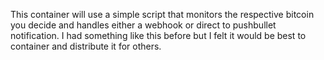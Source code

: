 This container will use a simple script that monitors the respective bitcoin you decide and handles either a webhook or direct to pushbullet notification. I had something like this before but I felt it would be best to container and distribute it for others.
